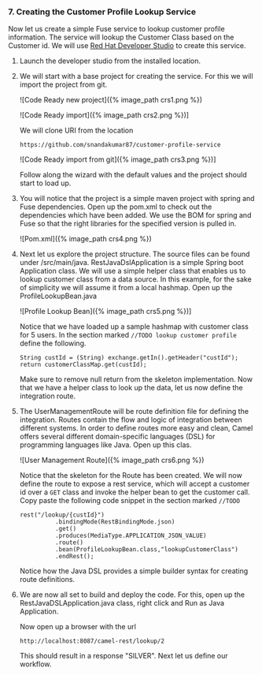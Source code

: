 ### 7. Creating the Customer Profile Lookup Service

Now let us create a simple Fuse service to lookup customer profile information. The service will lookup the Customer Class based on the Customer id. We will use [Red Hat Developer Studio](https://developers.redhat.com/products/codeready-studio/download?extIdCarryOver=true&sc_cid=7013a000002goGYAAY) to create this service.

1. Launch the developer studio from the installed location.

2. We will start with a base project for creating the service. For this we will import the project from git.

   ![Code Ready new project]({% image_path crs1.png %})

   ![Code Ready import]({% image_path crs2.png %})]

   We will clone URI from the location

   ```
   https://github.com/snandakumar87/customer-profile-service
   ```

   ![Code Ready import from git]({% image_path crs3.png %})]

   Follow along the wizard with the default values and the project should start to load up.

3. You will notice that the project is a simple maven project with spring and Fuse dependencies. Open up the pom.xml to check out the dependencies which have been added. We use the BOM for spring and Fuse so that the right libraries for the specified version is pulled in.

   ![Pom.xml]({% image_path crs4.png %})

4. Next let us explore the project structure. The source files can be found under /src/main/java. RestJavaDslApplication is a simple Spring boot Application class. We will use a simple helper class that enables us to lookup customer class from a data source. In this example, for the sake of simplicity we will assume it from a local hashmap. Open up the ProfileLookupBean.java

   ![Profile Lookup Bean]({% image_path crs5.png %})]

   Notice that we have loaded up a sample hashmap with customer class for 5 users. In the section marked `//TODO lookup customer profile` define the following.

   ```
   String custId = (String) exchange.getIn().getHeader("custId");
   return customerClassMap.get(custId);
   ```

   Make sure to remove null return from the skeleton implementation. Now that we have a helper class to look up the data, let us now define the integration route.

5. The UserManagementRoute will be route definition file for defining the integration. Routes contain the flow and logic of integration between different systems. In order to define routes more easy and clean, Camel offers several different domain-specific languages (DSL) for programming languages like Java. Open up this clas.

   ![User Management Route]({% image_path crs6.png %})

   Notice that the skeleton for the Route has been created. We will now define the route to expose a rest service, which will accept a customer id over a `GET` class and invoke the helper bean to get the customer call. Copy paste the following code snippet in the section marked `//TODO`

   ```
   rest("/lookup/{custId}")
             .bindingMode(RestBindingMode.json)
             .get()
             .produces(MediaType.APPLICATION_JSON_VALUE)
             .route()
             .bean(ProfileLookupBean.class,"lookupCustomerClass")
             .endRest();
   ```

   Notice how the Java DSL provides a simple builder syntax for creating route definitions.

6. We are now all set to build and deploy the code. For this, open up the RestJavaDSLApplication.java class, right click and Run as Java Application.

   Now open up a browser with the url

   ```
   http://localhost:8087/camel-rest/lookup/2
   ```

   This should result in a response "SILVER". Next let us define our workflow.

### 